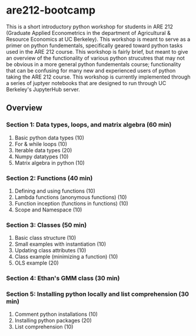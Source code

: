 # are212-bootcamp

This is a short introductory python workshop for students in ARE 212 (Graduate Applied Econometrics in the department of Agricultural & Resource Economics at UC Berkeley). This workshop is meant to serve as a primer on python fundementals, specifically geared toward python tasks used in the ARE 212 course. This workshop is fairly brief, but meant to give an overview of the functionality of various python strucutres that may not be obvious in a more general python fundementals course; functionality that can be confusing for many new and experienced users of python taking the ARE 212 course. This workshop is currently implemented through a series of juptyer notebooks that are designed to run through UC Berkeley's JupyterHub server.

## Overview
### Section 1: Data types, loops, and matrix algebra (60 min)
1. Basic python data types (10)
2. For & while loops (10)
3. Iterable data types (20)
3. Numpy datatypes (10)
4. Matrix algebra in python (10)

### Section 2: Functions (40 min)
1. Defining and using functions (10)
2. Lambda functions (anonymous functions) (10)
3. Function inception (functions in functions) (10)
4. Scope and Namespace (10)

### Section 3: Classes (50 min)
1. Basic class structure (10)
2. Small examples with instantiation (10)
3. Updating class attributes (10)
4. Class example (minimizing a function) (10)
5. OLS example (20)

### Section 4: Ethan's GMM class (30 min)

### Section 5: Installing python locally and list comprehension (30 min)
1. Comment python installations (10)
2. Installing python packages (20)
3. List comprehension (10)



